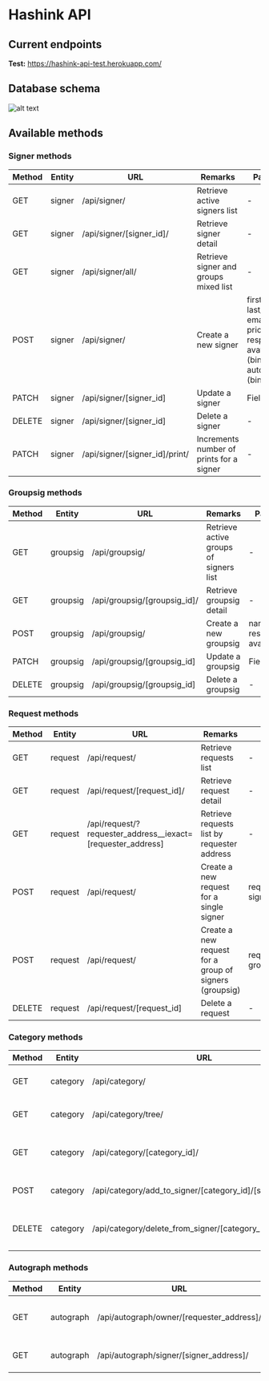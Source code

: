 # Hashink API

## Current endpoints

**Test:** https://hashink-api-test.herokuapp.com/


## Database schema

![alt text](https://github.com/HashInk/api/blob/develop/static/db_schema.jpeg?raw=true)


## Available methods

### Signer methods

Method | Entity | URL | Remarks | Parameters
------ | ------ | --- | ------- | ----------
GET | signer | /api/signer/ | Retrieve active signers list | -
GET | signer | /api/signer/[signer_id]/ | Retrieve signer detail | -
GET | signer | /api/signer/all/ | Retrieve signer and groups mixed list | -
POST | signer | /api/signer/ | Create a new signer | first_name, last_name, email, address, price, response_time, avatar (binary), autograph (binary)
PATCH | signer | /api/signer/[signer_id] | Update a signer | Field to update
DELETE | signer | /api/signer/[signer_id] | Delete a signer | -
PATCH | signer | /api/signer/[signer_id]/print/ | Increments number of prints for a signer | -

### Groupsig methods

Method | Entity | URL | Remarks | Parameters
------ | ------ | --- | ------- | ----------
GET | groupsig | /api/groupsig/ | Retrieve active groups of signers list | -
GET | groupsig | /api/groupsig/[groupsig_id]/ | Retrieve groupsig detail | -
POST | groupsig | /api/groupsig/ | Create a new groupsig | name, price, response_time, avatar (binary)
PATCH | groupsig | /api/groupsig/[groupsig_id] | Update a groupsig | Field to update
DELETE | groupsig | /api/groupsig/[groupsig_id] | Delete a groupsig | -

### Request methods

Method | Entity | URL | Remarks | Parameters
------ | ------ | --- | ------- | ----------
GET | request | /api/request/ | Retrieve requests list | -
GET | request | /api/request/[request_id]/ | Retrieve request detail | -
GET | request | /api/request/?requester_address__iexact=[requester_address] | Retrieve requests list by requester address | -
POST | request | /api/request/ | Create a new request for a single signer | requester_address, signer_id
POST | request | /api/request/ | Create a new request for a group of signers (groupsig) | requester_address, groupsig_id
DELETE | request | /api/request/[request_id] | Delete a request | -

### Category methods

Method | Entity | URL | Remarks | Parameters
------ | ------ | --- | ------- | ----------
GET | category | /api/category/ | Retrieve categories flat list | -
GET | category | /api/category/tree/ | Retrieve categories tree list | -
GET | category | /api/category/[category_id]/ | Retrieve category detail with signers | -
POST | category | /api/category/add_to_signer/[category_id]/[signer_id]/ | Add category to signer | -
DELETE | category | /api/category/delete_from_signer/[category_id]/[signer_id]/ | Remove category from signer | -

### Autograph methods

Method | Entity | URL | Remarks | Parameters
------ | ------ | --- | ------- | ----------
GET | autograph | /api/autograph/owner/[requester_address]/ | Retrieve autographs by requester | -
GET | autograph | /api/autograph/signer/[signer_address]/ | Retrieve autographs by signer | -


